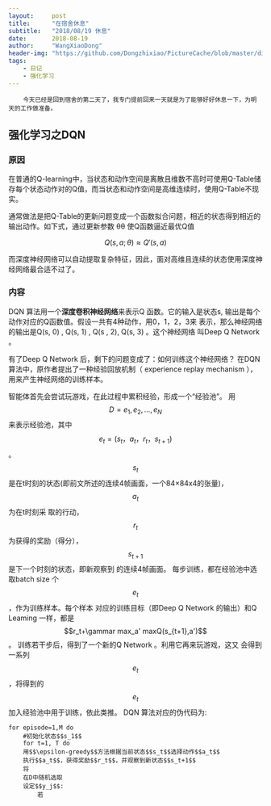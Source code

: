 ```yaml
---
layout:     post
title:      "在宿舍休息"
subtitle:   "2018/08/19 休息"
date:       2018-08-19
author:     "WangXiaoDong"
header-img: "https://github.com/Dongzhixiao/PictureCache/blob/master/diaryPic/20180819.jpg?raw=true"
tags:
    - 日记
    - 强化学习
---
```



```
    今天已经是回到宿舍的第二天了，我专门提前回来一天就是为了能够好好休息一下，为明天的工作做准备。
```

## 强化学习之DQN

### 原因

在普通的Q-learning中，当状态和动作空间是离散且维数不高时可使用Q-Table储存每个状态动作对的Q值，而当状态和动作空间是高维连续时，使用Q-Table不现实。

通常做法是把Q-Table的更新问题变成一个函数拟合问题，相近的状态得到相近的输出动作。如下式，通过更新参数 θθ 使Q函数逼近最优Q值 

$$
Q(s,a;\theta)\approx Q'(s,a)
$$

而深度神经网络可以自动提取复杂特征，因此，面对高维且连续的状态使用深度神经网络最合适不过了。

### 内容

DQN 算法用一个**深度卷积神经网络**来表示Q 函数。它的输入是状态s,
输出是每个动作对应的Q函数值。假设一共有4种动作，用0，1，2，3来
表示，那么神经网络的输出是Q(s, 0) , Q(s, 1) , Q(s , 2), Q(s, 3) 。这个神经网络
叫Deep Q Network 。    

有了Deep Q Network 后，剩下的问题变成了：如何训练这个神经网络？
在DQN 算法中，原作者提出了一种经验回放机制（ experience replay
mechanism ），用来产生神经网络的训练样本。

智能体首先会尝试玩游戏，在此过程中累积经验，形成一个“经验池”。
用$$D = {e_1 ,e_2, ... ,e_N}$$来表示经验池，其中$$e_t = (s_t ，a_t，r_t ， s_{t+1})$$。
$$s_t$$是在t时刻的状态(即前文所述的连续4帧画面，一个84×84x4的张量)，$$a_t$$为在t时刻采
取的行动，$$r_t$$为获得的奖励（得分），$$s_{t+1}$$是下一个时刻的状态，即新观察到
的连续4帧画面。
每步训练，都在经验池中选取batch size 个$$e_t$$，作为训练样本。每个样本
对应的训练目标（即Deep Q Network 的输出）和Q Leaming 一样，都是
$$r_t+\gammar max_a' maxQ(s_{t+1},a')$$。
训练若干步后，得到了一个新的Q Network 。利用它再来玩游戏，这又
会得到一系列$$e_t$$，将得到的$$e_t$$加入经验池中用于训练，依此类推。
DQN 算法对应的伪代码为:

```
for episode=1,M do
    #初始化状态$$s_1$$
    for t=1, T do
    用$$\epsilon-greedy$$方法根据当前状态$$s_t$$选择动作$$a_t$$
    执行$$a_t$$，获得奖励$$r_t$$，并观察到新状态$$s_t+1$$
    将
    在D中随机选取
    设定$$y_j$$:
        若
```



